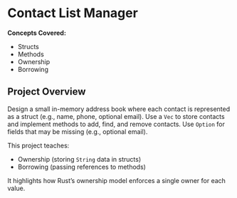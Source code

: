 # Contact List Manager

**Concepts Covered:**  
- Structs  
- Methods  
- Ownership  
- Borrowing  

## Project Overview

Design a small in-memory address book where each contact is represented as a struct (e.g., name, phone, optional email). Use a `Vec` to store contacts and implement methods to add, find, and remove contacts. Use `Option` for fields that may be missing (e.g., optional email).

This project teaches:
- Ownership (storing `String` data in structs)
- Borrowing (passing references to methods)

It highlights how Rust’s ownership model enforces a single owner for each value.